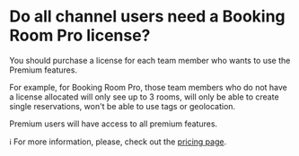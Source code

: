 # Do all channel users need a Booking Room Pro license?

<p class="no-margin">You should purchase a license for each team member who wants to use the Premium features.  </p>
<p class="no-margin">For example, for Booking Room Pro, those team members who do not have a license allocated will only see up to 3 rooms, will only be able to create single reservations, won't be able to use tags or geolocation.  </p>
<p class="no-margin"></p>
<p class="no-margin">Premium users will have access to all premium features.  </p>
<p class="no-margin"></p>
<p class="no-margin">ℹ️ For more information, please, check out the <a href="https://app.intercom.com/" target="_blank" class="intercom-content-link">pricing page</a>.  </p>

<Intercom />
<Clarity />
<GoogleAnalytics />

